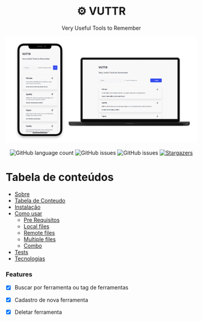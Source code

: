 <h1 align="center">⚙️ VUTTR</h1>
<p align="center">Very Useful Tools to Remember</p>

![SignUp Mobile](screenshot/Mockup.png)

<p align="center">
  <img alt="GitHub language count" src="https://img.shields.io/github/languages/count/Pedrofiigueiredo/vuttr?color=ea691a&style=flat-square">
  <img alt="GitHub issues" src="https://img.shields.io/badge/author-Pedro%20Figueiredo-green?color=ea691a&style=flat-square">
  <img alt="GitHub issues" src="https://img.shields.io/github/license/Pedrofiigueiredo/vuttr?color=ea691a&style=flat-square">
  
  <a href="https://github.com/Rocketseat/live-graphql/stargazers">
    <img alt="Stargazers" src="https://img.shields.io/github/stars/Pedrofiigueiredo/vuttr?style=social">
  </a>
</p>

Tabela de conteúdos
=================
<!--ts-->
   * [Sobre](#Sobre)
   * [Tabela de Conteudo](#tabela-de-conteudo)
   * [Instalação](#instalacao)
   * [Como usar](#como-usar)
      * [Pre Requisitos](#pre-requisitos)
      * [Local files](#local-files)
      * [Remote files](#remote-files)
      * [Multiple files](#multiple-files)
      * [Combo](#combo)
   * [Tests](#testes)
   * [Tecnologias](#tecnologias)
<!--te-->

### Features

- [x] Buscar por ferramenta ou tag de ferramentas
- [x] Cadastro de nova ferramenta
- [x] Deletar ferramenta

